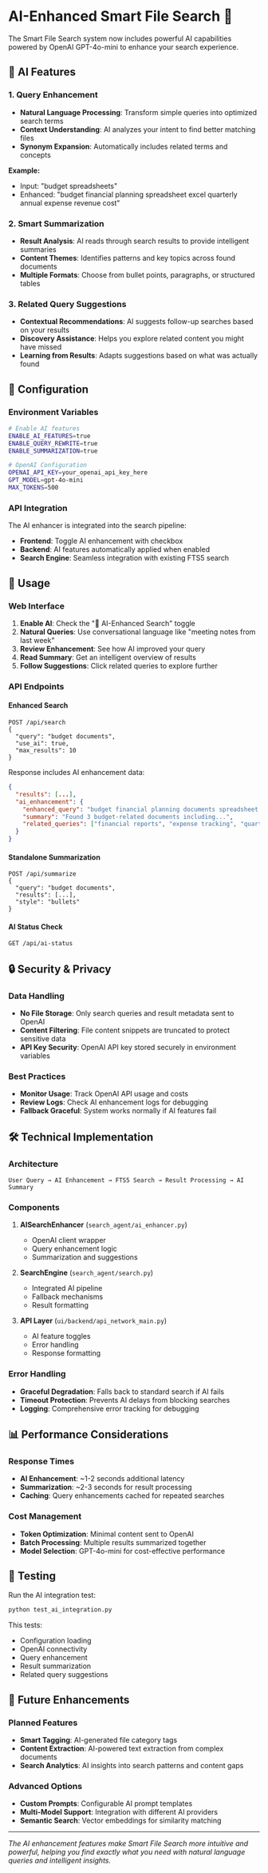 # AI-Enhanced Smart File Search 🤖

The Smart File Search system now includes powerful AI capabilities powered by OpenAI GPT-4o-mini to enhance your search experience.

## 🌟 AI Features

### 1. Query Enhancement
- **Natural Language Processing**: Transform simple queries into optimized search terms
- **Context Understanding**: AI analyzes your intent to find better matching files
- **Synonym Expansion**: Automatically includes related terms and concepts

**Example:**
- Input: "budget spreadsheets"
- Enhanced: "budget financial planning spreadsheet excel quarterly annual expense revenue cost"

### 2. Smart Summarization
- **Result Analysis**: AI reads through search results to provide intelligent summaries
- **Content Themes**: Identifies patterns and key topics across found documents
- **Multiple Formats**: Choose from bullet points, paragraphs, or structured tables

### 3. Related Query Suggestions
- **Contextual Recommendations**: AI suggests follow-up searches based on your results
- **Discovery Assistance**: Helps you explore related content you might have missed
- **Learning from Results**: Adapts suggestions based on what was actually found

## 🔧 Configuration

### Environment Variables
```bash
# Enable AI features
ENABLE_AI_FEATURES=true
ENABLE_QUERY_REWRITE=true
ENABLE_SUMMARIZATION=true

# OpenAI Configuration
OPENAI_API_KEY=your_openai_api_key_here
GPT_MODEL=gpt-4o-mini
MAX_TOKENS=500
```

### API Integration
The AI enhancer is integrated into the search pipeline:
- **Frontend**: Toggle AI enhancement with checkbox
- **Backend**: AI features automatically applied when enabled
- **Search Engine**: Seamless integration with existing FTS5 search

## 🚀 Usage

### Web Interface
1. **Enable AI**: Check the "🤖 AI-Enhanced Search" toggle
2. **Natural Queries**: Use conversational language like "meeting notes from last week"
3. **Review Enhancement**: See how AI improved your query
4. **Read Summary**: Get an intelligent overview of results
5. **Follow Suggestions**: Click related queries to explore further

### API Endpoints

#### Enhanced Search
```http
POST /api/search
{
  "query": "budget documents",
  "use_ai": true,
  "max_results": 10
}
```

Response includes AI enhancement data:
```json
{
  "results": [...],
  "ai_enhancement": {
    "enhanced_query": "budget financial planning documents spreadsheet quarterly",
    "summary": "Found 3 budget-related documents including...",
    "related_queries": ["financial reports", "expense tracking", "quarterly planning"]
  }
}
```

#### Standalone Summarization
```http
POST /api/summarize
{
  "query": "budget documents",
  "results": [...],
  "style": "bullets"
}
```

#### AI Status Check
```http
GET /api/ai-status
```

## 🔒 Security & Privacy

### Data Handling
- **No File Storage**: Only search queries and result metadata sent to OpenAI
- **Content Filtering**: File content snippets are truncated to protect sensitive data
- **API Key Security**: OpenAI API key stored securely in environment variables

### Best Practices
- **Monitor Usage**: Track OpenAI API usage and costs
- **Review Logs**: Check AI enhancement logs for debugging
- **Fallback Graceful**: System works normally if AI features fail

## 🛠️ Technical Implementation

### Architecture
```
User Query → AI Enhancement → FTS5 Search → Result Processing → AI Summary
```

### Components
1. **AISearchEnhancer** (`search_agent/ai_enhancer.py`)
   - OpenAI client wrapper
   - Query enhancement logic
   - Summarization and suggestions

2. **SearchEngine** (`search_agent/search.py`)
   - Integrated AI pipeline
   - Fallback mechanisms
   - Result formatting

3. **API Layer** (`ui/backend/api_network_main.py`)
   - AI feature toggles
   - Error handling
   - Response formatting

### Error Handling
- **Graceful Degradation**: Falls back to standard search if AI fails
- **Timeout Protection**: Prevents AI delays from blocking searches
- **Logging**: Comprehensive error tracking for debugging

## 📊 Performance Considerations

### Response Times
- **AI Enhancement**: ~1-2 seconds additional latency
- **Summarization**: ~2-3 seconds for result processing
- **Caching**: Query enhancements cached for repeated searches

### Cost Management
- **Token Optimization**: Minimal content sent to OpenAI
- **Batch Processing**: Multiple results summarized together
- **Model Selection**: GPT-4o-mini for cost-effective performance

## 🧪 Testing

Run the AI integration test:
```bash
python test_ai_integration.py
```

This tests:
- Configuration loading
- OpenAI connectivity
- Query enhancement
- Result summarization
- Related query suggestions

## 🔄 Future Enhancements

### Planned Features
- **Smart Tagging**: AI-generated file category tags
- **Content Extraction**: AI-powered text extraction from complex documents
- **Search Analytics**: AI insights into search patterns and content gaps

### Advanced Options
- **Custom Prompts**: Configurable AI prompt templates
- **Multi-Model Support**: Integration with different AI providers
- **Semantic Search**: Vector embeddings for similarity matching

---

*The AI enhancement features make Smart File Search more intuitive and powerful, helping you find exactly what you need with natural language queries and intelligent insights.*
